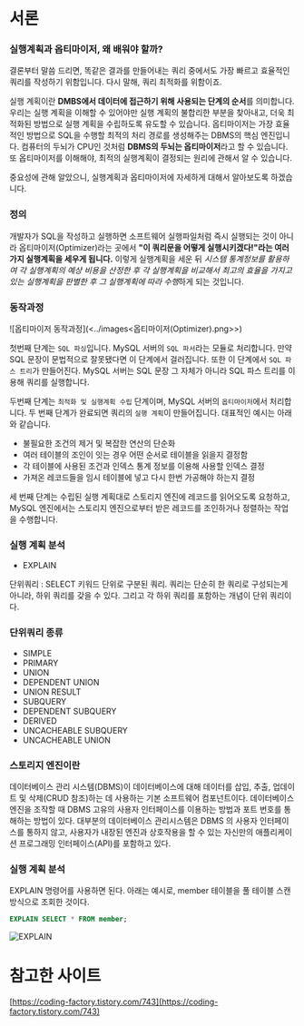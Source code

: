 # 서론

### 실행계획과 옵티마이저, 왜 배워야 할까?

결론부터 말씀 드리면, 똑같은 결과를 만들어내는 쿼리 중에서도 가장 빠르고 효율적인 쿼리를 작성하기 위함입니다. 다시 말해, 쿼리 최적화를 위함이죠.

실행 계획이란 **DMBS에서 데이터에 접근하기 위해 사용되는 단계의 순서**를 의미합니다. 우리는 실행 계획을 이해할 수 있어야만 실행 계획의 불합리한 부분을 찾아내고, 더욱 최적화된 방법으로 실행 계획을 수립하도록 유도할 수 있습니다. 옵티마이저는 가장 효율적인 방법으로 SQL을 수행할 최적의 처리 경로를 생성해주는 DBMS의 핵심 엔진입니다. 컴퓨터의 두뇌가 CPU인 것처럼 **DBMS의 두뇌는 옵티마이저**라고 할 수 있습니다. 또 옵티마이저를 이해해야, 최적의 실행계획이 결정되는 원리에 관해서 알 수 있습니다.

중요성에 관해 알았으니, 실행계획과 옵티마이저에 자세하게 대해서 알아보도록 하겠습니다.

### 정의

개발자가 SQL을 작성하고 실행하면 소프트웨어 실행파일처럼 즉시 실행되는 것이 아니라 옵티마이저(Optimizer)라는 곳에서 **"이 쿼리문을 어떻게 실행시키겠다!"라는 여러 가지 실행계획을 세우게 됩니다.** 이렇게 실행계획을 세운 뒤 *시스템 통계정보를 활용하여 각 실행계획의 예상 비용을 산정한 후 각 실행계획을 비교해서 최고의 효율을 가지고 있는 실행계획을 판별한 후 그 실행계획에 따라 수행*하게 되는 것입니다.

### 동작과정

![옵티마이저 동작과정](<../images<옵티마이저(Optimizer).png>>)

첫번째 단계는 `SQL 파싱`입니다. MySQL 서버의 `SQL 파서`라는 모듈로 처리합니다. 만약 SQL 문장이 문법적으로 잘못됐다면 이 단계에서 걸러집니다. 또한 이 단계에서 `SQL 파스 트리`가 만들어진다. MySQL 서버는 SQL 문장 그 자체가 아니라 SQL 파스 트리를 이용해 쿼리를 실행합니다.

두번째 단계는 `최적화 및 실행계획 수립` 단계이며, MySQL 서버의 `옵티마이저`에서 처리합니다. 두 번째 단계가 완료되면 쿼리의 `실행 계획`이 만들어집니다. 대표적인 예시는 아래와 같습니다.

- 불필요한 조건의 제거 및 복잡한 연산의 단순화
- 여러 테이블의 조인이 잇는 경우 어떤 순서로 테이블을 읽을지 결정함
- 각 테이블에 사용된 조건과 인덱스 통계 정보를 이용해 사용할 인덱스 결정
- 가져온 레코드들을 임시 테이블에 넣고 다시 한번 가공해야 하는지 결정

세 번째 단계는 수립된 실행 계획대로 스토리지 엔진에 레코드를 읽어오도록 요청하고, MySQL 엔진에서는 스토리지 엔진으로부터 받은 레코드를 조인하거나 정렬하는 작업을 수행합니다.

### 실행 계획 분석

- EXPLAIN

단위쿼리 : SELECT 키워드 단위로 구분된 쿼리.
쿼리는 단순히 한 쿼리로 구성되는게 아니라, 하위 쿼리를 갖을 수 있다. 그리고 각 하위 쿼리를 포함하는 개념이 단위 쿼리이다.

### 단위쿼리 종류

- SIMPLE
- PRIMARY
- UNION
- DEPENDENT UNION
- UNION RESULT
- SUBQUERY
- DEPENDENT SUBQUERY
- DERIVED
- UNCACHEABLE SUBQUERY
- UNCACHEABLE UNION

### 스토리지 엔진이란

데이터베이스 관리 시스템(DBMS)이 데이터베이스에 대해 데이터를 삽입, 추출, 업데이트 및 삭제(CRUD 참조)하는 데 사용하는 기본 소프트웨어 컴포넌트이다. 데이터베이스 엔진을 조작할 때 DBMS 고유의 사용자 인터페이스를 이용하는 방법과 포트 번호를 통해하는 방법이 있다. 대부분의 데이터베이스 관리시스템은 DBMS 의 사용자 인터페이스를 통하지 않고, 사용자가 내장된 엔진과 상호작용을 할 수 있는 자신만의 애플리케이션 프로그래밍 인터페이스(API)를 포함하고 있다.

### 실행 계획 분석

EXPLAIN 명령어를 사용하면 된다. 아래는 예시로, member 테이블을 풀 테이블 스캔 방식으로 조회한 것이다.

```sql
EXPLAIN SELECT * FROM member;
```

![EXPLAIN](EXPLAIN.png)

# 참고한 사이트

[https://coding-factory.tistory.com/743](https://coding-factory.tistory.com/743)
